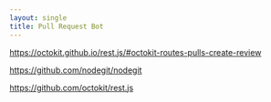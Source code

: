 ```yaml
---
layout: single
title: Pull Request Bot
---
```


https://octokit.github.io/rest.js/#octokit-routes-pulls-create-review

https://github.com/nodegit/nodegit

https://github.com/octokit/rest.js
